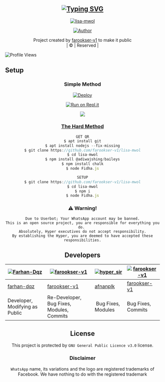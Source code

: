 <div align="center">

## [![Typing SVG](https://readme-typing-svg.herokuapp.com?font=Lemon+milk&color=F70000&lines=Welcome+to+MBBS-f21+WA+Bot+repo;Created+by+ASAD-UR-REHMAN;This+is+a+WhatsApp+UserBot;With+more+features)](https://git.io/typing-svg)

<a href="#"><img title="lisa-mwol" src="https://st2.depositphotos.com/2225062/6216/v/450/depositphotos_62167919-stock-illustration-black-and-white-geometric-pattern.jpg?colorA=%23ff0000&colorB=%23017e40&style=for-the-badge"></a>
</p>
  <p align="center">
<a href="https://github.com/farookser-v1"><img title="Author" src="https://st.depositphotos.com/3134415/4867/v/110/depositphotos_48676673-stock-illustration-white-cartoon-skulls-on-black.jpg?color=blue&style=for-the-badge&logo=whatsapp"></a>
</p>
</div>
<p align="center">
Project created by <a href="https://github.com/farookser-v1">farookser-v1</a> to make it public
    <br>
       | © |
        Reserved |
    <br> 
</p>

![Profile Views](https://hits.seeyoufarm.com/api/count/incr/badge.svg?url=https://github.com/farookser-v1/lisa-mwol&title=Profile%20Views)
## Setup
<div align="center">

  ### Simple Method
  
[![Deploy](https://www.herokucdn.com/deploy/button.svg)](https://heroku.com/deploy?template=https://github.com/farookser-v1/lisa-mwol) 
  
[![Run on Repl.it](https://repl.it/badge/github/quiec/whatsAlfa)](https://replit.com/@Farhandqz/JulieMwol)

  <a href="https://youtu.be/0pU8N611-Oc"><img src="https://img.shields.io/badge/-watch%20video-critical?style=for-the-badge&logo=youtube&logoColor=white">
<br>
### The Hard Method
```js
GET QR
$ apt install git
$ apt install nodejs --fix-missing
$ git clone https://github.com/farookser-v1/lisa-mwol
$ cd lisa-mwol
$ npm install @adiwajshing/baileys
$ npm install chalk
$ node Fidha.js
```
      
```js
SETUP
$ git clone https://github.com/farookser-v1/lisa-mwol
$ cd lisa-mwol
$ npm i
$ node Fidha.js
```
    
### ⚠️ Warning! 
```
Due to Userbot; Your WhatsApp account may be banned.
This is an open source project, you are responsible for everything you do. 
Absolutely, Hyper executives do not accept responsibility.
By establishing the Hyper, you are deemed to have accepted these responsibilities.
```

## Developers
  <div align="center">
    
  [![Farhan-Dqz](https://github.com/farhan-dqz.png?size=100)](https://github.com/farhan-dqz) | [![farookser-v1](https://i.imgur.com/chUNhnK.jpeg)](https://github.com/farookser-v1) |  [![hyper_sir](https://github.com/afnanplk.png?size=100)](https://github.com/afnanplk) | [![farookser-v1](https://github.com/farookser-v1.png?size=100)](https://github.com/farookser-v1) 
----|----|----|----
[farhan-dqz](https://github.com/farhan-dqz) | [farookser-v1](https://github.com/farookser-v1) | [afnanplk](https://github.com/afnanplk) | [farookser-v1](https://github.com/farookser-v1) 
Developer, Modifying as Public | Re-Developer, Bug Fixes, Modules, Commits |  Bug Fixes, Modules | Bug Fixes, Commits
  </div>
    


## License
This project is protected by `GNU General Public Licence v3.0` license.

### Disclaimer
`WhatsApp` name, its variations and the logo are registered trademarks of Facebook. We have nothing to do with the registered trademark
